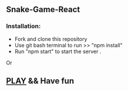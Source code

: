 ## Snake-Game-React
### Installation:
* Fork and clone this repository
* Use git bash terminal to run >> "npm install" 
* Run "npm start" to start the server .

Or
## [PLAY](http://wardahmad.github.io/Snake-Game-React) && Have fun
